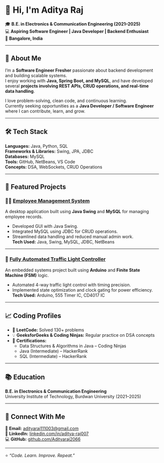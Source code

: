 # 👋 Hi, I'm Aditya Raj  

🎓 **B.E. in Electronics & Communication Engineering (2021–2025)**  
💻 **Aspiring Software Engineer | Java Developer | Backend Enthusiast**  
📍 **Bangalore, India**  

---

## 🚀 About Me  
I’m a **Software Engineer Fresher** passionate about backend development and building scalable systems.  
I enjoy working with **Java, Spring Boot, and MySQL**, and have developed several **projects involving REST APIs, CRUD operations, and real-time data handling**.  

I love problem-solving, clean code, and continuous learning.  
Currently seeking opportunities as a **Java Developer / Software Engineer** where I can contribute, learn, and grow.

---

## 🛠️ Tech Stack  
**Languages:** Java, Python, SQL  
**Frameworks & Libraries:**  Swing, JPA, JDBC  
**Databases:** MySQL  
**Tools:** GitHub, NetBeans, VS Code  
**Concepts:** DSA, WebSockets, CRUD Operations  

---

## 📂 Featured Projects  

### 👨‍💼 [Employee Management System](https://github.com/Adityaraj2066/Employee-Management-System)  
A desktop application built using **Java Swing** and **MySQL** for managing employee records.  
- Developed GUI with Java Swing.  
- Integrated MySQL using JDBC for CRUD operations.  
- Streamlined data handling and reduced manual admin work.  
**Tech Used:** Java, Swing, MySQL, JDBC, NetBeans  

---

### 🚦 [Fully Automated Traffic Light Controller](https://github.com/Adityaraj2066/Traffic-Light-Controller)  
An embedded systems project built using **Arduino** and **Finite State Machine (FSM)** logic.  
- Automated 4-way traffic light control with timing precision.  
- Implemented state optimization and clock gating for power efficiency.  
**Tech Used:** Arduino, 555 Timer IC, CD4017 IC  

---

## 📈 Coding Profiles  
- 🧩 **LeetCode:** Solved 130+ problems  
- 💡 **GeeksforGeeks & Coding Ninjas:** Regular practice on DSA concepts  
- 🏅 **Certifications:**  
  - Data Structures & Algorithms in Java – Coding Ninjas  
  - Java (Intermediate) – HackerRank  
  - SQL (Intermediate) – HackerRank  

---

## 📚 Education  
**B.E. in Electronics & Communication Engineering**  
University Institute of Technology, Burdwan University (2021–2025)  

---

## 🤝 Connect With Me  
📧 **Email:** [adityaraj111003@gmail.com](mailto:adityaraj111003@gmail.com)  
🔗 **LinkedIn:** [linkedin.com/in/aditya-raj007](https://www.linkedin.com/in/aditya-raj007/)  
💻 **GitHub:** [github.com/Adityaraj2066](https://github.com/Adityaraj2066)  

---

⭐ *“Code. Learn. Improve. Repeat.”*  
